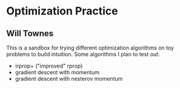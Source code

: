 Optimization Practice
======
Will Townes
-----

This is a sandbox for trying different optimization algorithms on toy problems to build intuition. Some algorithms I plan to test out:

* irprop+ ("improved" rprop)
* gradient descent with momentum
* gradient descent with nesterov momentum